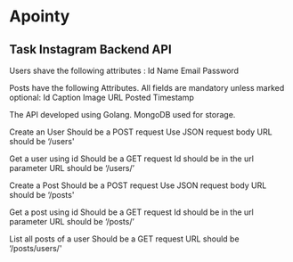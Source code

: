 # Apointy
## Task  Instagram Backend API

Users shave the following attributes :
Id
Name
Email
Password

Posts have the following Attributes. All fields are mandatory unless marked optional:
Id
Caption
Image URL
Posted Timestamp

The API developed using Golang.
MongoDB used for storage.


Create an User
Should be a POST request
Use JSON request body
URL should be ‘/users'


Get a user using id
Should be a GET request
Id should be in the url parameter
URL should be ‘/users/<id here>’
  
  
Create a Post
Should be a POST request
Use JSON request body
URL should be ‘/posts'
  
  
Get a post using id
Should be a GET request
Id should be in the url parameter
URL should be ‘/posts/<id here>’
  
  
  
List all posts of a user
Should be a GET request
URL should be ‘/posts/users/<Id here>'
